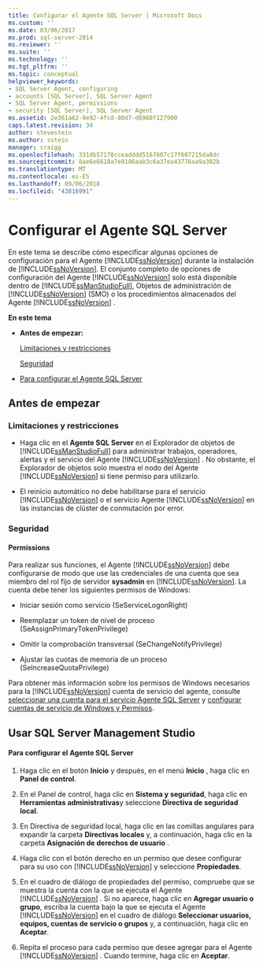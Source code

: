 ```yaml
---
title: Configurar el Agente SQL Server | Microsoft Docs
ms.custom: ''
ms.date: 03/06/2017
ms.prod: sql-server-2014
ms.reviewer: ''
ms.suite: ''
ms.technology: ''
ms.tgt_pltfrm: ''
ms.topic: conceptual
helpviewer_keywords:
- SQL Server Agent, configuring
- accounts [SQL Server], SQL Server Agent
- SQL Server Agent, permissions
- security [SQL Server], SQL Server Agent
ms.assetid: 2e361a62-9e92-4fcd-80d7-d6960f127900
caps.latest.revision: 34
author: stevestein
ms.author: sstein
manager: craigg
ms.openlocfilehash: 331db57178cceadddd5167607c17f607215da8dc
ms.sourcegitcommit: 8ae6e6618a7e9186aab3c6a37ea43776aa9a382b
ms.translationtype: MT
ms.contentlocale: es-ES
ms.lasthandoff: 09/06/2018
ms.locfileid: "43816991"
---
```

# <a name="configure-sql-server-agent"></a>Configurar el Agente SQL Server
  En este tema se describe cómo especificar algunas opciones de configuración para el Agente [!INCLUDE[ssNoVersion](../../includes/ssnoversion-md.md)] durante la instalación de [!INCLUDE[ssNoVersion](../../includes/ssnoversion-md.md)]. El conjunto completo de opciones de configuración del Agente [!INCLUDE[ssNoVersion](../../includes/ssnoversion-md.md)] solo está disponible dentro de [!INCLUDE[ssManStudioFull](../../includes/ssmanstudiofull-md.md)], Objetos de administración de [!INCLUDE[ssNoVersion](../../includes/ssnoversion-md.md)] (SMO) o los procedimientos almacenados del Agente [!INCLUDE[ssNoVersion](../../includes/ssnoversion-md.md)] .  
  
 **En este tema**  
  
-   **Antes de empezar:**  
  
     [Limitaciones y restricciones](#Restrictions)  
  
     [Seguridad](#Security)  
  
-   [Para configurar el Agente SQL Server](#SSMSProcedure)  
  
##  <a name="BeforeYouBegin"></a> Antes de empezar  
  
###  <a name="Restrictions"></a> Limitaciones y restricciones  
  
-   Haga clic en el **Agente SQL Server** en el Explorador de objetos de [!INCLUDE[ssManStudioFull](../../includes/ssmanstudiofull-md.md)] para administrar trabajos, operadores, alertas y el servicio del Agente [!INCLUDE[ssNoVersion](../../includes/ssnoversion-md.md)] . No obstante, el Explorador de objetos solo muestra el nodo del Agente [!INCLUDE[ssNoVersion](../../includes/ssnoversion-md.md)] si tiene permiso para utilizarlo.  
  
-   El reinicio automático no debe habilitarse para el servicio [!INCLUDE[ssNoVersion](../../includes/ssnoversion-md.md)] o el servicio Agente [!INCLUDE[ssNoVersion](../../includes/ssnoversion-md.md)] en las instancias de clúster de conmutación por error.  
  
###  <a name="Security"></a> Seguridad  
  
####  <a name="Permissions"></a> Permissions  
 Para realizar sus funciones, el Agente [!INCLUDE[ssNoVersion](../../includes/ssnoversion-md.md)] debe configurarse de modo que use las credenciales de una cuenta que sea miembro del rol fijo de servidor **sysadmin** en [!INCLUDE[ssNoVersion](../../includes/ssnoversion-md.md)]. La cuenta debe tener los siguientes permisos de Windows:  
  
-   Iniciar sesión como servicio (SeServiceLogonRight)  
  
-   Reemplazar un token de nivel de proceso (SeAssignPrimaryTokenPrivilege)  
  
-   Omitir la comprobación transversal (SeChangeNotifyPrivilege)  
  
-   Ajustar las cuotas de memoria de un proceso (SeIncreaseQuotaPrivilege)  
  
 Para obtener más información sobre los permisos de Windows necesarios para la [!INCLUDE[ssNoVersion](../../includes/ssnoversion-md.md)] cuenta de servicio del agente, consulte [seleccionar una cuenta para el servicio Agente SQL Server](select-an-account-for-the-sql-server-agent-service.md) y [configurar cuentas de servicio de Windows y Permisos](../../database-engine/configure-windows/configure-windows-service-accounts-and-permissions.md).  
  
##  <a name="SSMSProcedure"></a> Usar SQL Server Management Studio  
  
#### <a name="to-configure-sql-server-agent"></a>Para configurar el Agente SQL Server  
  
1.  Haga clic en el botón **Inicio** y después, en el menú **Inicio**  , haga clic en **Panel de control**.  
  
2.  En el Panel de control, haga clic en **Sistema y seguridad**, haga clic en **Herramientas administrativas**y seleccione **Directiva de seguridad local**.  
  
3.  En Directiva de seguridad local, haga clic en las comillas angulares para expandir la carpeta **Directivas locales** y, a continuación, haga clic en la carpeta **Asignación de derechos de usuario** .  
  
4.  Haga clic con el botón derecho en un permiso que desee configurar para su uso con [!INCLUDE[ssNoVersion](../../includes/ssnoversion-md.md)] y seleccione **Propiedades**.  
  
5.  En el cuadro de diálogo de propiedades del permiso, compruebe que se muestra la cuenta con la que se ejecuta el Agente [!INCLUDE[ssNoVersion](../../includes/ssnoversion-md.md)] . Si no aparece, haga clic en **Agregar usuario o grupo**, escriba la cuenta bajo la que se ejecuta el Agente [!INCLUDE[ssNoVersion](../../includes/ssnoversion-md.md)] en el cuadro de diálogo **Seleccionar usuarios, equipos, cuentas de servicio o grupos** y, a continuación, haga clic en **Aceptar**.  
  
6.  Repita el proceso para cada permiso que desee agregar para el Agente [!INCLUDE[ssNoVersion](../../includes/ssnoversion-md.md)] . Cuando termine, haga clic en **Aceptar**.  
  
  
